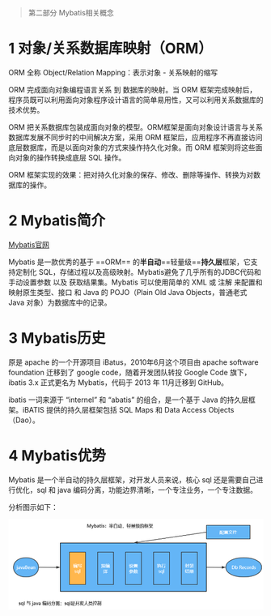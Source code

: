 > 第二部分 Mybatis相关概念

# 1 对象/关系数据库映射（ORM）

ORM 全称 Object/Relation Mapping：表示对象 - 关系映射的缩写

ORM 完成面向对象编程语言关系 到 数据库的映射。当 ORM 框架完成映射后，程序员既可以利用面向对象程序设计语言的简单易用性，又可以利用关系数据库的技术优势。

ORM 把关系数据库包装成面向对象的模型。ORM框架是面向对象设计语言与关系数据库发展不同步时的中间解决方案，采用 ORM 框架后，应用程序不再直接访问底层数据库，而是以面向对象的方式来操作持久化对象。而 ORM 框架则将这些面向对象的操作转换成底层 SQL 操作。

ORM 框架实现的效果：把对持久化对象的保存、修改、删除等操作、转换为对数据库的操作。

# 2 Mybatis简介

[Mybatis官网](https://mybatis.org/mybatis-3/zh/index.html)

Mybatis 是一款优秀的基于 ==ORM== 的**半自动**==轻量级==**持久层**框架，它支持定制化 SQL，存储过程以及高级映射。Mybatis避免了几乎所有的JDBC代码和手动设置参数 以及 获取结果集。Mybatis 可以使用简单的 XML 或 注解 来配置和映射原生类型、接口 和 Java 的 POJO（Plain Old Java Objects，普通老式 Java 对象）为数据库中的记录。

# 3 Mybatis历史

原是 apache 的一个开源项目 iBatus，2010年6月这个项目由 apache software foundation 迁移到了 google code，随着开发团队转投 Google Code 旗下，ibatis 3.x 正式更名为 Mybatis，代码于 2013 年 11月迁移到 GitHub。

ibatis 一词来源于 “internel” 和 “abatis” 的组合，是一个基于 Java 的持久层框架。iBATIS 提供的持久层框架包括 SQL Maps 和 Data Access Objects（Dao）。

# 4 Mybatis优势

Mybatis 是一个半自动的持久层框架，对开发人员来说，核心 sql 还是需要自己进行优化，sql 和 java 编码分离，功能边界清晰，一个专注业务，一个专注数据。

分析图示如下：

![image-20220417162616509](assest/image-20220417162616509.png)

